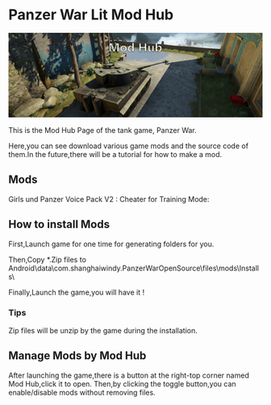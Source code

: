 # Panzer War Lit Mod Hub

![ModHub](https://github.com/Doreamonsky/Panzer-War-Lit-Mod/blob/master/Pics/ModHub.jpg?raw=true)

This is the Mod Hub Page of the tank game, Panzer War.

Here,you can see download various game mods and the source code of them.In the future,there will be a tutorial for how to make a mod.

## Mods

Girls und Panzer Voice Pack V2 :
Cheater for Training Mode:

## How to install Mods

First,Launch game for one time for generating folders for you.

Then,Copy \*.Zip files to Android\data\com.shanghaiwindy.PanzerWarOpenSource\files\mods\Installs\

Finally,Launch the game,you will have it !

### Tips

Zip files will be unzip by the game during the installation.

## Manage Mods by Mod Hub

After launching the game,there is a button at the right-top corner named Mod Hub,click it to open.
Then,by clicking the toggle button,you can enable/disable mods without removing files.
